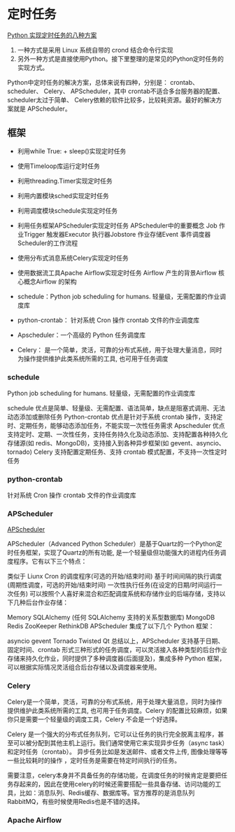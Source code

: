 <!--
 * @Author: matiastang
 * @Date: 2022-08-16 09:57:36
 * @LastEditors: matiastang
 * @LastEditTime: 2022-08-19 09:46:12
 * @FilePath: /matias-python/md/定时任务/定时任务.md
 * @Description: 定时任务
-->
# 定时任务

[Python 实现定时任务的八种方案](https://blog.csdn.net/huang5333/article/details/122997912)

1. 一种方式是采用 Linux 系统自带的 crond 结合命令行实现
2. 另外一种方式是直接使用Python。接下里整理的是常见的Python定时任务的实现方式。

Python中定时任务的解决方案，总体来说有四种，分别是： crontab、 scheduler、 Celery、 APScheduler，其中 crontab不适合多台服务器的配置、 scheduler太过于简单、 Celery依赖的软件比较多，比较耗资源。最好的解决方案就是 APScheduler。


## 框架

* 利用while True: + sleep()实现定时任务
* 使用Timeloop库运行定时任务
* 利用threading.Timer实现定时任务
* 利用内置模块sched实现定时任务
* 利用调度模块schedule实现定时任务
* 利用任务框架APScheduler实现定时任务 APScheduler中的重要概念 Job 作业Trigger 触发器Executor 执行器Jobstore 作业存储Event 事件调度器 Scheduler的工作流程
* 使用分布式消息系统Celery实现定时任务
* 使用数据流工具Apache Airflow实现定时任务 Airflow 产生的背景Airflow 核心概念Airflow 的架构

* schedule：Python job scheduling for humans. 轻量级，无需配置的作业调度库
* python-crontab： 针对系统 Cron 操作 crontab 文件的作业调度库
* Apscheduler：一个高级的 Python 任务调度库
* Celery： 是一个简单，灵活，可靠的分布式系统，用于处理大量消息，同时为操作提供维护此类系统所需的工具, 也可用于任务调度

### schedule

Python job scheduling for humans. 轻量级，无需配置的作业调度库

schedule 优点是简单、轻量级、无需配置、语法简单，缺点是阻塞式调用、无法动态添加或删除任务
Python-crontab 优点是针对于系统 crontab 操作，支持定时、定期任务，能够动态添加任务，不能实现一次性任务需求
Apscheduler 优点支持定时、定期、一次性任务，支持任务持久化及动态添加、支持配置各种持久化存储源(如 redis、MongoDB)，支持接入到各种异步框架(如 gevent、asyncio、tornado)
Celery 支持配置定期任务、支持 crontab 模式配置，不支持一次性定时任务

### python-crontab

针对系统 Cron 操作 crontab 文件的作业调度库

### APScheduler

[APScheduler](https://apscheduler.readthedocs.io/en/latest/)

APScheduler（Advanced Python Scheduler）是基于Quartz的一个Python定时任务框架，实现了Quartz的所有功能, 是一个轻量级但功能强大的进程内任务调度程序。它有以下三个特点：

类似于 Liunx Cron 的调度程序(可选的开始/结束时间)
基于时间间隔的执行调度(周期性调度，可选的开始/结束时间)
一次性执行任务(在设定的日期/时间运行一次任务)
可以按照个人喜好来混合和匹配调度系统和存储作业的后端存储，支持以下几种后台作业存储：

Memory
SQLAlchemy (任何 SQLAlchemy 支持的关系型数据库)
MongoDB
Redis
ZooKeeper
RethinkDB
APScheduler 集成了以下几个 Python 框架：

asyncio
gevent
Tornado
Twisted
Qt
总结以上，APScheduler 支持基于日期、固定时间、crontab 形式三种形式的任务调度，可以灵活接入各种类型的后台作业存储来持久化作业，同时提供了多种调度器(后面提及)，集成多种 Python 框架，可以根据实际情况灵活组合后台存储以及调度器来使用。

### Celery

Celery是一个简单，灵活，可靠的分布式系统，用于处理大量消息，同时为操作提供维护此类系统所需的工具, 也可用于任务调度。Celery 的配置比较麻烦，如果你只是需要一个轻量级的调度工具，Celery 不会是一个好选择。

Celery 是一个强大的分布式任务队列，它可以让任务的执行完全脱离主程序，甚至可以被分配到其他主机上运行。我们通常使用它来实现异步任务（async task）和定时任务（crontab）。 异步任务比如是发送邮件、或者文件上传, 图像处理等等一些比较耗时的操作 ，定时任务是需要在特定时间执行的任务。

需要注意，celery本身并不具备任务的存储功能，在调度任务的时候肯定是要把任务存起来的，因此在使用celery的时候还需要搭配一些具备存储、访问功能的工具，比如：消息队列、Redis缓存、数据库等。官方推荐的是消息队列RabbitMQ，有些时候使用Redis也是不错的选择。

### Apache Airflow

